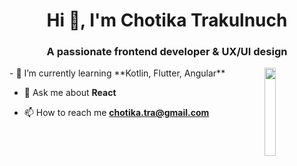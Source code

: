 <h1 align="center">Hi 👋, I'm Chotika Trakulnuch</h1>
<h3 align="center">A passionate frontend developer & UX/UI design</h3>

<img align="right" width="19%" src="https://i.pinimg.com/originals/15/26/5a/15265af91d058d33da9d448a7cd070f9.gif">
- 🌱 I’m currently learning **Kotlin, Flutter, Angular**

- 💬 Ask me about **React**

- 📫 How to reach me **chotika.tra@gmail.com**
